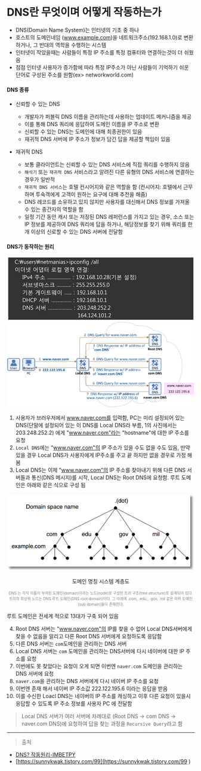 # DNS란 무엇이며 어떻게 작동하는가

- DNS(Domain Name System)는 인터넷의 기초 중 하나
- 호스트의 도메인네임 (www.example.com)을 네트워크주소(192.168.1.0)로 변환하거나, 그 반대의 역학을 수행하는 시스템
- 인터넷이 작았을때는 사람들이 특정 IP 주소를 특정 컴퓨터와 연결하는것이 더 쉬웠음
- 점점 인터넷 사용자가 증가함에 따라 특정 IP주소가 아닌 사람들이 기억하기 쉬운 단어로 구성된 주소를 원함(ex> networkworld.com)

#### DNS 종류

- 신뢰할 수 있는 DNS
  - 개발자가 퍼블릭 DNS 이름을 관리하는데 사용하는 업데이트 메커니즘을 제공
  - 이를 통해 DNS 쿼리에 응답하여 도메인 이름을 IP 주소로 변환
  - 신뢰할 수 있는 DNS는 도메인에 대해 최종권한이 있음
  - 재귀적 DNS 서버에 IP 주소가 정보가 담긴 답을 제공할 책임이 있음

- 재귀적 DNS
  - 보통 클라이언트는 신뢰할 수 있는 DNS 서비스에 직접 쿼리를 수행하지 않음
  - `해석기` 또는 `재귀적 DNS` 서비스라고 알려진 다른 유형의 DNS 서비스에 연결하는 경우가 일반적
  - `재귀적 DNS 서비스`는 호텔 컨시어지와 같은 역할을 함 (컨시어지: 호텔에서 근무하며 투숙객에게 고객이 원하는 요구에 대해 추천을 해줌)
  - DNS 레코드를 소유하고 있지 않지만 사용자를 대신해서 DNS 정보를 가져올 수 있는 중간자의 역할을 함
  - 일정 기간 동안 캐시 또는 저장된 DNS 레퍼런스를 가지고 있는 경우, 소스 또는 IP 정보를 제공하여 DNS 쿼리에 답을 하거나, 해당정보를 찾기 위해 쿼리를 한개 이상의 신로할 수 있는 DNS 서버에 전달함

#### DNS가 동작하는 원리

<div align="center">
    <img src="../images/dns1.gif"/>
</div>
<div align="center">
    <img src="../images/dns2.gif"/>
</div>

1. 사용자가 브러우저에서 www.naver.com를 입력함, PC는 미리 설정되어 있는 DNS(단말에 설정되어 있는 이 DNS를 Local DNS라 부름, 1의 사진에서는 203.248.252.2) 에게 "www.naver.com"라는 "hostname"에 대한 IP 주소를 요청
2. `Local DNS`에는 "www.naver.com"의 IP 주소가 있을 수도 없을 수도 있음, 만약 있을 경우 Local DNS가 사용자에게 IP주소를 주고 끝 하지만 없을 경우로 가정 해봄
3. Local DNS는 이제 "www.naver.com"의 IP 주소를 찾아내기 위해 다른 DNS 서버들과 통신(DNS 메시지)를 시작, Local DNS는 Root DNS에 요청함. 루트 도메인은 아래와 같은 식으로 구성 됨

<div align="center">
    <img src="../images/domain_tree.png"/>
    <p>도메인 명칭 시스템 계층도</p>
    <p style="font-size:10px; color:gray;">DNS 는 각각 이름이 부여된 도메인(domain)이라는 노드(node)로 구성된 트리 구조(tree structure)로 설계되어 있다. 트리의 최상위 노드는 DNS 루트 도메인(DNS root domain)이다. 그 아래에 .com, .edu,, .gov, .mil 같은 하위 도메인(sub domain)들이 존재한다.
    </p>
</div>

루트 도메인은 전세계 적으로 13대가 구축 되어 있음

4. Root DNS 서버는 "www.naver.com"의 IP를 찾을 수 없어 Local DNS서버에게 찾을 수 없음을 알리고 다른 Root DNS 서버에게 요청하도록 응답함
5. 다른 DNS 서버는 `com`도메인을 관리하는 DNS 서버
6. Local DNS 서버는 `com` 도메인을 관리하는 DNS서버에 다시 네이버에 대한 IP 주소를 요청
7. 이번에도 못 찾았다는 요청이 오게 되면 이번엔 `naver.com` 도메인을 관리하는 DNS 서버에 요청
8. `naver.com`을 관리하는 DNS 서버에게 다시 네이버 IP 주소를 요청
9. 이번엔 존재 해서 네이버 IP 주소값 222.122.195.6 이라는 응답을 받음
10. 이를 수신한 Loacl DNS는 네이버의 IP 주소를 캐싱하고 이후 다른 요청이 있을시 응답할 수 있도록 IP 주소 정보를 사용자 PC 에 전달함

> Local DNS 서버가 여러 서버에 차례대로 (Root DNS -> com DNS -> naver.com DNS)에 요청하여 답을 찾는 과정을 `Recursive Query`라고 함

---

> 출처

- [DNS? 작동원리-IMBETPY](https://velog.io/@doomchit_3/Internet-DNS-%EC%9E%91%EB%8F%99%EC%9B%90%EB%A6%AC-IMBETPY)
- [https://sunnykwak.tistory.com/99](https://sunnykwak.tistory.com/99 )

